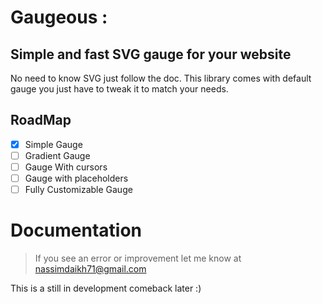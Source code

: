 # Gaugeous :

## Simple and fast SVG gauge for your website

No need to know SVG just follow the doc.
This library comes with default gauge you just have to tweak it to match your needs.

## RoadMap
- [X] Simple Gauge
- [ ] Gradient Gauge
- [ ] Gauge With cursors
- [ ] Gauge with placeholders
- [ ] Fully Customizable Gauge

# Documentation

> If you see an error or improvement let me know at nassimdaikh71@gmail.com

This is a still in development comeback later :)
